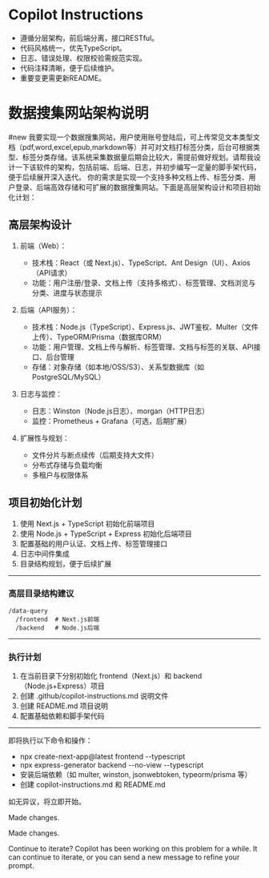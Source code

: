 # Copilot Instructions

- 遵循分层架构，前后端分离，接口RESTful。
- 代码风格统一，优先TypeScript。
- 日志、错误处理、权限校验需规范实现。
- 代码注释清晰，便于后续维护。
- 重要变更需更新README。


# 数据搜集网站架构说明
#new 我要实现一个数据搜集网站，用户使用账号登陆后，可上传常见文本类型文档（pdf,word,excel,epub,markdown等）并可对文档打标签分类，后台可根据类型、标签分类存储。该系统采集数据量后期会比较大，需提前做好规划。请帮我设计一下该软件的架构，包括前端、后端、日志，并初步编写一定量的脚手架代码，便于后续展开深入迭代。
你的需求是实现一个支持多种文档上传、标签分类、用户登录、后端高效存储和可扩展的数据搜集网站。下面是高层架构设计和项目初始化计划：

## 高层架构设计

1. 前端（Web）：
   - 技术栈：React（或 Next.js）、TypeScript、Ant Design（UI）、Axios（API请求）
   - 功能：用户注册/登录、文档上传（支持多格式）、标签管理、文档浏览与分类、进度与状态提示

2. 后端（API服务）：
   - 技术栈：Node.js（TypeScript）、Express.js、JWT鉴权、Multer（文件上传）、TypeORM/Prisma（数据库ORM）
   - 功能：用户管理、文档上传与解析、标签管理、文档与标签的关联、API接口、后台管理
   - 存储：对象存储（如本地/OSS/S3）、关系型数据库（如PostgreSQL/MySQL）

3. 日志与监控：
   - 日志：Winston（Node.js日志）、morgan（HTTP日志）
   - 监控：Prometheus + Grafana（可选，后期扩展）

4. 扩展性与规划：
   - 文件分片与断点续传（后期支持大文件）
   - 分布式存储与负载均衡
   - 多租户与权限体系

## 项目初始化计划

1. 使用 Next.js + TypeScript 初始化前端项目
2. 使用 Node.js + TypeScript + Express 初始化后端项目
3. 配置基础的用户认证、文档上传、标签管理接口
4. 日志中间件集成
5. 目录结构规划，便于后续扩展

---

### 高层目录结构建议

```
/data-query
  /frontend  # Next.js前端
  /backend   # Node.js后端
```

---

### 执行计划

1. 在当前目录下分别初始化 frontend（Next.js）和 backend（Node.js+Express）项目
2. 创建 .github/copilot-instructions.md 说明文件
3. 创建 README.md 项目说明
4. 配置基础依赖和脚手架代码

---

即将执行以下命令和操作：

- npx create-next-app@latest frontend --typescript
- npx express-generator backend --no-view --typescript
- 安装后端依赖（如 multer, winston, jsonwebtoken, typeorm/prisma 等）
- 创建 copilot-instructions.md 和 README.md

如无异议，将立即开始。

Made changes.

Made changes.

Continue to iterate?
Copilot has been working on this problem for a while. It can continue to iterate, or you can send a new message to refine your prompt.